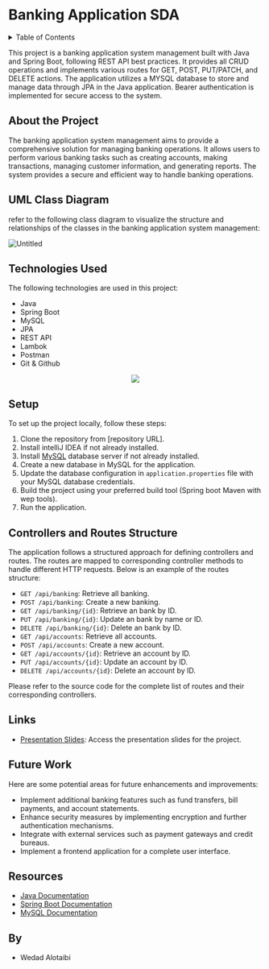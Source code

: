 # Banking Application SDA

<a name="readme-top"></a>

<!-- TABLE OF CONTENTS -->
<details>
  <summary>Table of Contents</summary>
  <ol>
    <li>
      <a href="#about-the-project">About The Project</a>
      <ul>
        <li><a href="#uml-class-diagram">UML Class Diagram</a>
        <ul>
        <li><a href="#technologies-used">Technology Used</a></li>
      </ul>
</li>
      </ul>
    </li>
    <li>
      <a href="#controllers-and-routes-structure">Controller</a>
    </li>
    <ul>
        <li><a href="#links">Links</a></li>
      </ul>
    </li>
    <li><a href="#future-work">Future Work</a></li>
    <li><a href="#resources">Resource</a></li>
  </ol>
</details>



This project is a banking application system management built with Java and Spring Boot, following REST API best practices. It provides all CRUD operations and implements various routes for GET, POST, PUT/PATCH, and DELETE actions. The application utilizes a MYSQL database to store and manage data through JPA in the Java application. Bearer authentication is implemented for secure access to the system.


## About the Project
The banking application system management aims to provide a comprehensive solution for managing banking operations. It allows users to perform various banking tasks such as creating accounts, making transactions, managing customer information, and generating reports. The system provides a secure and efficient way to handle banking operations.

<!-- CLASS DIAGRAM -->
## UML Class Diagram
refer to the following class diagram to visualize the structure and relationships of the classes in the banking application system management:


![Untitled](https://github.com/w88d/BankingApp-project1-SDA/assets/140564404/750d5975-4045-4d47-9626-ec78fbf6c717)





<!-- TECHNOLOGIES USED -->
## Technologies Used
The following technologies are used in this project:

- Java
- Spring Boot
- MySQL
- JPA
- REST API
- Lambok
- Postman
- Git & Github


<p align="center">
  <a href="https://skillicons.dev">
    <img src="https://skillicons.dev/icons?i=git,github,java,spring,mysql,postman,hibernate" />
  </a>
</p>



<!-- SETUP -->
## Setup
To set up the project locally, follow these steps:

1. Clone the repository from [repository URL].
2. Install intelliJ IDEA if not already installed.
3. Install [MySQL](https://www.mysql.com/downloads/) database server if not already installed.
4. Create a new database in MySQL for the application.
5. Update the database configuration in `application.properties` file with your MySQL database credentials.
6. Build the project using your preferred build tool (Spring boot Maven with wep tools).
7. Run the application.



<!-- CONTROLLER -->
## Controllers and Routes Structure
The application follows a structured approach for defining controllers and routes. The routes are mapped to corresponding controller methods to handle different HTTP requests. Below is an example of the routes structure:

- `GET /api/banking`: Retrieve all banking.
- `POST /api/banking`: Create a new banking.
- `GET /api/banking/{id}`: Retrieve an bank by ID.
- `PUT /api/banking/{id}`: Update an bank by name or ID.
- `DELETE /api/banking/{id}`: Delete an bank by ID.
- `GET /api/accounts`: Retrieve all accounts.
- `POST /api/accounts`: Create a new account.
- `GET /api/accounts/{id}`: Retrieve an account by ID.
- `PUT /api/accounts/{id}`: Update an account by ID.
- `DELETE /api/accounts/{id}`: Delete an account by ID.

Please refer to the source code for the complete list of routes and their corresponding controllers.

<!-- LINKS -->
## Links
- [Presentation Slides](https://www.canva.com/design/DAFyZxkCXzc/OvU3IxELO20o_BUS5N11Iw/view?utm_content=DAFyZxkCXzc&utm_campaign=designshare&utm_medium=link&utm_source=editor): Access the presentation slides for the project.

<!-- FUTURE WORK -->
## Future Work
Here are some potential areas for future enhancements and improvements:

- Implement additional banking features such as fund transfers, bill payments, and account statements.
- Enhance security measures by implementing encryption and further authentication mechanisms.
- Integrate with external services such as payment gateways and credit bureaus.
- Implement a frontend application for a complete user interface.

<!-- RESOURCES -->
## Resources
- [Java Documentation](https://docs.oracle.com/en/java/)
- [Spring Boot Documentation](https://docs.spring.io/spring-boot/docs/current/reference/html/)
- [MySQL Documentation](https://dev.mysql.com/doc/)

##  By
- Wedad Alotaibi

